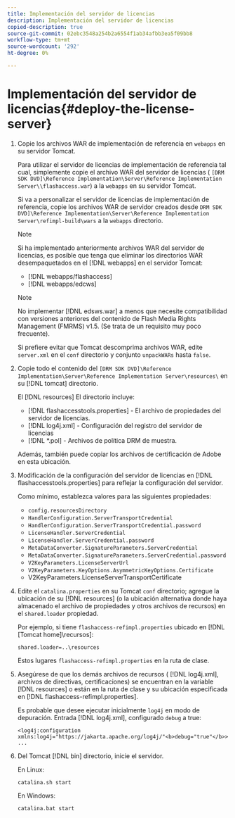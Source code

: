 ```yaml
---
title: Implementación del servidor de licencias
description: Implementación del servidor de licencias
copied-description: true
source-git-commit: 02ebc3548a254b2a6554f1ab34afbb3ea5f09bb8
workflow-type: tm+mt
source-wordcount: '292'
ht-degree: 0%

---
```


# Implementación del servidor de licencias{#deploy-the-license-server}

1. Copie los archivos WAR de implementación de referencia en `webapps` en su servidor Tomcat.

   Para utilizar el servidor de licencias de implementación de referencia tal cual, simplemente copie el archivo WAR del servidor de licencias ( `[DRM SDK DVD]\Reference Implementation\Server\Reference Implementation Server\\flashaccess.war`) a la `webapps` en su servidor Tomcat.

   Si va a personalizar el servidor de licencias de implementación de referencia, copie los archivos WAR de servidor creados desde `DRM SDK DVD]\Reference Implementation\Server\Reference Implementation Server\refimpl-build\wars` a la `webapps` directorio.

   >[!NOTE]
   >
   >Si ha implementado anteriormente archivos WAR del servidor de licencias, es posible que tenga que eliminar los directorios WAR desempaquetados en el [!DNL webapps] en el servidor Tomcat:
   >
   >* [!DNL webapps/flashaccess]
   >* [!DNL webapps/edcws]

   >[!NOTE]
   >
   >No implementar [!DNL edsws.war] a menos que necesite compatibilidad con versiones anteriores del contenido de Flash Media Rights Management (FMRMS) v1.5. (Se trata de un requisito muy poco frecuente).
   >
   >Si prefiere evitar que Tomcat descomprima archivos WAR, edite `server.xml` en el `conf` directorio y conjunto `unpackWARs` hasta `false`.

1. Copie todo el contenido del `[DRM SDK DVD]\Reference Implementation\Server\Reference Implementation Server\resources\` en su [!DNL tomcat] directorio.

   El [!DNL resources] El directorio incluye:

   * [!DNL flashaccesstools.properties] - El archivo de propiedades del servidor de licencias.
   * [!DNL log4j.xml] - Configuración del registro del servidor de licencias
   * [!DNL *.pol] - Archivos de política DRM de muestra.

   Además, también puede copiar los archivos de certificación de Adobe en esta ubicación.

1. Modificación de la configuración del servidor de licencias en [!DNL flashaccesstools.properties] para reflejar la configuración del servidor.

   Como mínimo, establezca valores para las siguientes propiedades:

   * `config.resourcesDirectory`
   * `HandlerConfiguration.ServerTransportCredential`
   * `HandlerConfiguration.ServerTransportCredential.password`
   * `LicenseHandler.ServerCredential`
   * `LicenseHandler.ServerCredential.password`
   * `MetaDataConverter.SignatureParameters.ServerCredential`
   * `MetaDataConverter.SignatureParameters.ServerCredential.password`
   * `V2KeyParameters.LicenseServerUrl`
   * `V2KeyParameters.KeyOptions.AsymmetricKeyOptions.Certificate`
   * V2KeyParameters.LicenseServerTransportCertificate

1. Edite el `catalina.properties` en su Tomcat `conf` directorio; agregue la ubicación de su [!DNL resources] (o la ubicación alternativa donde haya almacenado el archivo de propiedades y otros archivos de recursos) en el `shared.loader` propiedad.

   Por ejemplo, si tiene `flashaccess-refimpl.properties` ubicado en [!DNL [Tomcat home]\recursos\]:

   ```
   shared.loader=..\resources
   ```

   Estos lugares `flashaccess-refimpl.properties` en la ruta de clase.
1. Asegúrese de que los demás archivos de recursos ( [!DNL log4j.xml], archivos de directivas, certificaciones) se encuentran en la variable [!DNL resources] o están en la ruta de clase y su ubicación especificada en [!DNL flashaccess-refimpl.properties].

   Es probable que desee ejecutar inicialmente `log4j` en modo de depuración. Entrada [!DNL log4j.xml], configurado `debug` a true:

   ```
   <log4j:configuration xmlns:log4j="https://jakarta.apache.org/log4j/"<b>debug="true"</b>>
   ...
   ```

1. Del Tomcat [!DNL bin] directorio, inicie el servidor.

   En Linux:

   ```
   catalina.sh start
   ```

   En Windows:

   ```
   catalina.bat start
   ```
